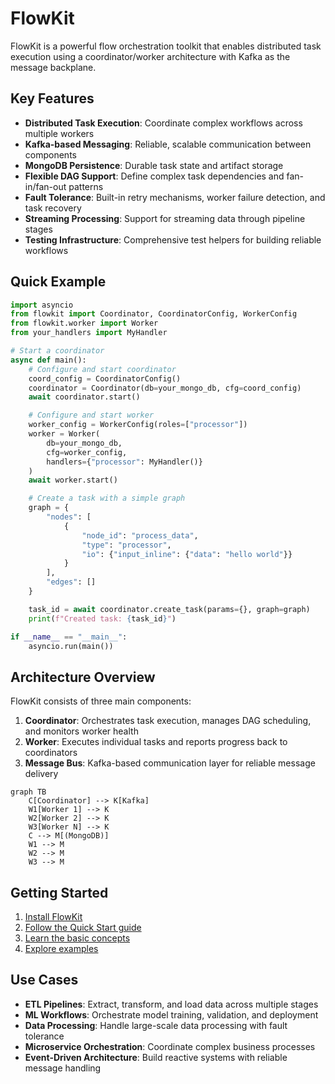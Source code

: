 # FlowKit

FlowKit is a powerful flow orchestration toolkit that enables distributed task execution using a coordinator/worker architecture with Kafka as the message backplane.

## Key Features

- **Distributed Task Execution**: Coordinate complex workflows across multiple workers
- **Kafka-based Messaging**: Reliable, scalable communication between components
- **MongoDB Persistence**: Durable task state and artifact storage
- **Flexible DAG Support**: Define complex task dependencies and fan-in/fan-out patterns
- **Fault Tolerance**: Built-in retry mechanisms, worker failure detection, and task recovery
- **Streaming Processing**: Support for streaming data through pipeline stages
- **Testing Infrastructure**: Comprehensive test helpers for building reliable workflows

## Quick Example

```python
import asyncio
from flowkit import Coordinator, CoordinatorConfig, WorkerConfig
from flowkit.worker import Worker
from your_handlers import MyHandler

# Start a coordinator
async def main():
    # Configure and start coordinator
    coord_config = CoordinatorConfig()
    coordinator = Coordinator(db=your_mongo_db, cfg=coord_config)
    await coordinator.start()

    # Configure and start worker
    worker_config = WorkerConfig(roles=["processor"])
    worker = Worker(
        db=your_mongo_db,
        cfg=worker_config,
        handlers={"processor": MyHandler()}
    )
    await worker.start()

    # Create a task with a simple graph
    graph = {
        "nodes": [
            {
                "node_id": "process_data",
                "type": "processor",
                "io": {"input_inline": {"data": "hello world"}}
            }
        ],
        "edges": []
    }

    task_id = await coordinator.create_task(params={}, graph=graph)
    print(f"Created task: {task_id}")

if __name__ == "__main__":
    asyncio.run(main())
```

## Architecture Overview

FlowKit consists of three main components:

1. **Coordinator**: Orchestrates task execution, manages DAG scheduling, and monitors worker health
2. **Worker**: Executes individual tasks and reports progress back to coordinators
3. **Message Bus**: Kafka-based communication layer for reliable message delivery

```mermaid
graph TB
    C[Coordinator] --> K[Kafka]
    W1[Worker 1] --> K
    W2[Worker 2] --> K
    W3[Worker N] --> K
    C --> M[(MongoDB)]
    W1 --> M
    W2 --> M
    W3 --> M
```

## Getting Started

1. [Install FlowKit](getting-started/installation.md)
2. [Follow the Quick Start guide](getting-started/quickstart.md)
3. [Learn the basic concepts](getting-started/concepts.md)
4. [Explore examples](examples/simple-pipeline.md)

## Use Cases

- **ETL Pipelines**: Extract, transform, and load data across multiple stages
- **ML Workflows**: Orchestrate model training, validation, and deployment
- **Data Processing**: Handle large-scale data processing with fault tolerance
- **Microservice Orchestration**: Coordinate complex business processes
- **Event-Driven Architecture**: Build reactive systems with reliable message handling
